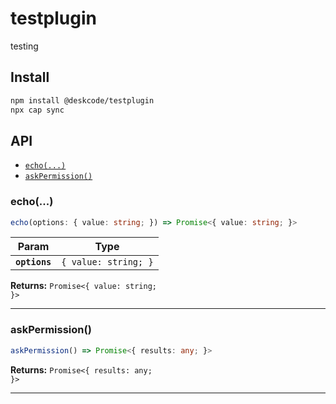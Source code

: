 # testplugin

testing

## Install

```bash
npm install @deskcode/testplugin
npx cap sync
```

## API

<docgen-index>

* [`echo(...)`](#echo)
* [`askPermission()`](#askpermission)

</docgen-index>

<docgen-api>
<!--Update the source file JSDoc comments and rerun docgen to update the docs below-->

### echo(...)

```typescript
echo(options: { value: string; }) => Promise<{ value: string; }>
```

| Param         | Type                            |
| ------------- | ------------------------------- |
| **`options`** | <code>{ value: string; }</code> |

**Returns:** <code>Promise&lt;{ value: string; }&gt;</code>

--------------------


### askPermission()

```typescript
askPermission() => Promise<{ results: any; }>
```

**Returns:** <code>Promise&lt;{ results: any; }&gt;</code>

--------------------

</docgen-api>

